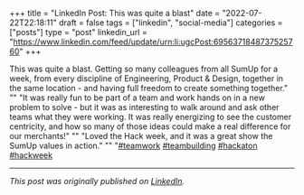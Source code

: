 +++
title = "LinkedIn Post: This was quite a blast"
date = "2022-07-22T22:18:11"
draft = false
tags = ["linkedin", "social-media"]
categories = ["posts"]
type = "post"
linkedin_url = "https://www.linkedin.com/feed/update/urn:li:ugcPost:6956371848737525760"
+++

This was quite a blast. Getting so many colleagues from all SumUp for a week, from every discipline of Engineering, Product & Design, together in the same location - and having full freedom to create something together."
""
"It was really fun to be part of a team and work hands on in a new problem to solve - but it was as interesting to walk around and ask other teams what they were working. It was really energizing to see the customer centricity, and how so many of those ideas could make a real difference for our merchants!"
""
"Loved the Hack week, and it was a great show the SumUp values in action."
""
"[#teamwork](https://www.linkedin.com/feed/hashtag/teamwork) [#teambuilding](https://www.linkedin.com/feed/hashtag/teambuilding) [#hackaton](https://www.linkedin.com/feed/hashtag/hackaton) [#hackweek](https://www.linkedin.com/feed/hashtag/hackweek)

---

*This post was originally published on [LinkedIn](https://www.linkedin.com/in/adrianmoreno/recent-activity/all/).*